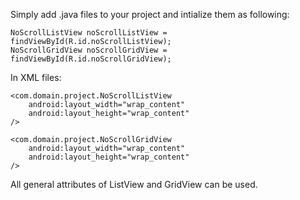 Simply add .java files to your project and intialize them as following:

```
NoScrollListView noScrollListView = findViewById(R.id.noScrollListView);
NoScrollGridView noScrollGridView = findViewById(R.id.noScrollGridView);
```

In XML files:
```
<com.domain.project.NoScrollListView
    android:layout_width="wrap_content"
    android:layout_height="wrap_content"
/>
  
<com.domain.project.NoScrollGridView
    android:layout_width="wrap_content"
    android:layout_height="wrap_content"
/>
```  
All general attributes of ListView and GridView can be used.
